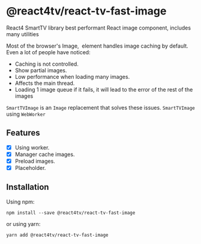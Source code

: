 # @react4tv/react-tv-fast-image



React4 SmartTV library best performant React image component, includes many utilities



Most of the browser's Image, <img/> element handles image caching by default. Even a lot of people have noticed:

- Caching is not controlled.
- Show partial images.
- Low performance when loading many images.
- Affects the main thread.
- Loading 1 image queue if it fails, it will lead to the error of the rest of the images

`SmartTVImage` is an `Image` replacement that solves these issues. `SmartTVImage` using `WebWorker` 

## Features

-  [x] Using worker.
-  [x] Manager cache images.
-  [x] Preload images.
-  [x] Placeholder.

## Installation

Using npm:

```
npm install --save @react4tv/react-tv-fast-image
```

or using yarn:

```
yarn add @react4tv/react-tv-fast-image
```
